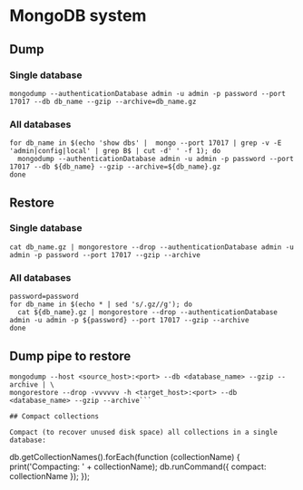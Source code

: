 # MongoDB system

## Dump

### Single database

```
mongodump --authenticationDatabase admin -u admin -p password --port 17017 --db db_name --gzip --archive=db_name.gz
```

### All databases

```
for db_name in $(echo 'show dbs' |  mongo --port 17017 | grep -v -E 'admin|config|local' | grep B$ | cut -d' ' -f 1); do
  mongodump --authenticationDatabase admin -u admin -p password --port 17017 --db ${db_name} --gzip --archive=${db_name}.gz
done

```

## Restore

### Single database

```
cat db_name.gz | mongorestore --drop --authenticationDatabase admin -u admin -p password --port 17017 --gzip --archive
```

### All databases

```
password=password
for db_name in $(echo * | sed 's/.gz//g'); do
  cat ${db_name}.gz | mongorestore --drop --authenticationDatabase admin -u admin -p ${password} --port 17017 --gzip --archive
done

```

## Dump pipe to restore

```
mongodump --host <source_host>:<port> --db <database_name> --gzip --archive | \
mongorestore --drop -vvvvvv -h <target_host>:<port> --db <database_name> --gzip --archive```

## Compact collections

Compact (to recover unused disk space) all collections in a single database:

```
db.getCollectionNames().forEach(function (collectionName) {
    print('Compacting: ' + collectionName);
    db.runCommand({ compact: collectionName });
});
```
